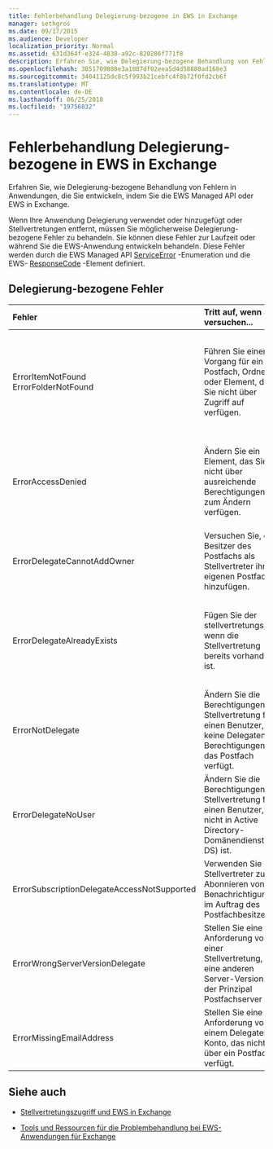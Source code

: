 ```yaml
---
title: Fehlerbehandlung Delegierung-bezogene in EWS in Exchange
manager: sethgros
ms.date: 09/17/2015
ms.audience: Developer
localization_priority: Normal
ms.assetid: 631d364f-e324-4838-a92c-820286f771f8
description: Erfahren Sie, wie Delegierung-bezogene Behandlung von Fehlern in Anwendungen, die Sie entwickeln, indem Sie die EWS Managed API oder EWS in Exchange.
ms.openlocfilehash: 3851709888e3a1087df02eea5d4d58888ad168e3
ms.sourcegitcommit: 34041125dc8c5f993b21cebfc4f8b72f0fd2cb6f
ms.translationtype: MT
ms.contentlocale: de-DE
ms.lasthandoff: 06/25/2018
ms.locfileid: "19756832"
---
```

# <a name="handling-delegation-related-errors-in-ews-in-exchange"></a>Fehlerbehandlung Delegierung-bezogene in EWS in Exchange

Erfahren Sie, wie Delegierung-bezogene Behandlung von Fehlern in Anwendungen, die Sie entwickeln, indem Sie die EWS Managed API oder EWS in Exchange.
  
Wenn Ihre Anwendung Delegierung verwendet oder hinzugefügt oder Stellvertretungen entfernt, müssen Sie möglicherweise Delegierung-bezogene Fehler zu behandeln. Sie können diese Fehler zur Laufzeit oder während Sie die EWS-Anwendung entwickeln behandeln. Diese Fehler werden durch die EWS Managed API [ServiceError](http://msdn.microsoft.com/EN-US/library/microsoft.exchange.webservices.data.serviceerror%28v=exchg.80%29.aspx) -Enumeration und die EWS- [ResponseCode](http://msdn.microsoft.com/library/4b84d670-74c9-4d6d-84e7-f0a9f76f0d93%28Office.15%29.aspx) -Element definiert. 
  
## <a name="delegation-related-errors"></a>Delegierung-bezogene Fehler

|**Fehler**|**Tritt auf, wenn Sie versuchen...**|**Behandeln von...**|
|:-----|:-----|:-----|
|ErrorItemNotFound  <br/> ErrorFolderNotFound  <br/> |Führen Sie einen Vorgang für ein Postfach, Ordner oder Element, das Sie nicht über Zugriff auf verfügen.  <br/> |Aktualisieren der Stellvertretung Berechtigungen zum Zugriff auf die Ordner oder Element durch Aufrufen der [UpdateDelegates](http://msdn.microsoft.com/EN-US/library/microsoft.exchange.webservices.data.exchangeservice.updatedelegates%28v=exchg.80%29.aspx) EWS Managed API-Methode oder [UpdateDelegate](http://msdn.microsoft.com/library/03f618ac-ad1a-4772-9b81-c5bb0f12d6ab%28Office.15%29.aspx) EWS-Vorgangs, und klicken Sie dann wiederholen die Anforderung zu aktivieren.  <br/> |
|ErrorAccessDenied  <br/> |Ändern Sie ein Element, das Sie nicht über ausreichende Berechtigungen zum Ändern verfügen.  <br/> |Aktualisieren Ihre Stellvertretungsberechtigungen durch Aufrufen der **UpdateDelegate** EWS Managed API-Methode oder die **UpdateDelegate** EWS-Vorgang, und klicken Sie dann Wiederholung der Anforderung.  <br/> |
|ErrorDelegateCannotAddOwner  <br/> |Versuchen Sie, den Besitzer des Postfachs als Stellvertreter ihres eigenen Postfachs hinzufügen.  <br/> |[Hinzufügen eines anderen Benutzers als Stellvertreter](how-to-add-and-remove-delegates-by-using-ews-in-exchange.md), nicht der Postfachbesitzer.  <br/> |
|ErrorDelegateAlreadyExists  <br/> |Fügen Sie der stellvertretungs, wenn die Stellvertretung bereits vorhanden ist.  <br/> |Nichts, da die Stellvertretung für den Besitzer des Postfachs bereits vorhanden ist. Oder, wenn Sie die Berechtigungen eines vorhandenen Delegaten ändern möchten, verwenden Sie die **UpdateDelegates** -Methode oder **UpdateDelegate** -Vorgang.  <br/> |
|ErrorNotDelegate  <br/> |Ändern Sie die Berechtigungen der Stellvertretung für einen Benutzer, der keine Delegaten Berechtigungen für das Postfach verfügt.  <br/> |[Hinzufügen des Benutzers als Stellvertreter](how-to-add-and-remove-delegates-by-using-ews-in-exchange.md) für das Postfach, bevor Sie versuchen, aktualisieren oder ihre Berechtigungen entfernen.  <br/> |
|ErrorDelegateNoUser  <br/> |Ändern Sie die Berechtigungen der Stellvertretung für einen Benutzer, die nicht in Active Directory-Domänendienst (AD DS) ist.  <br/> |Erstellen den Benutzer in AD DS oder korrigieren die Stellvertretung Informationen in der Anforderung.  <br/> |
|ErrorSubscriptionDelegateAccessNotSupported  <br/> |Verwenden Sie ein Stellvertreter zum Abonnieren von Benachrichtigungen im Auftrag des Postfachbesitzers.  <br/> |Abonnieren von Benachrichtigungen als Besitzer des Postfachs.  <br/> |
|ErrorWrongServerVersionDelegate  <br/> |Stellen Sie eine Anforderung von einer Stellvertretung, die eine anderen Server-Version als der Prinzipal Postfachserver hat.  <br/> |Verwenden ein Stellvertreter oder Hinzufügen einer Stellvertretung, dessen Postfach die gleiche Serverversion als der Postfachbesitzer aufweist.  <br/> |
|ErrorMissingEmailAddress  <br/> |Stellen Sie eine Anforderung von einem Delegaten-Konto, das nicht über ein Postfach verfügt.  <br/> |Hinzufügen eines Postfachs mit der Stellvertretung Konto.  <br/> |
   
## <a name="see-also"></a>Siehe auch


- [Stellvertretungszugriff und EWS in Exchange](delegate-access-and-ews-in-exchange.md)
    
- [Tools und Ressourcen für die Problembehandlung bei EWS-Anwendungen für Exchange](tools-and-resources-for-troubleshooting-ews-applications-for-exchange.md)
    

